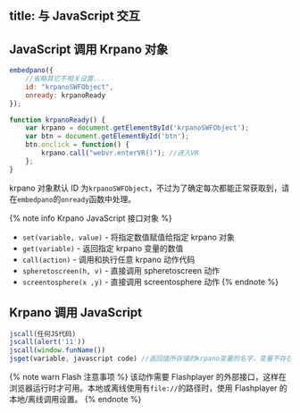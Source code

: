 title: 与 JavaScript 交互
---

## JavaScript 调用 Krpano 对象

```js
embedpano({
    //省略其它不相关设置...
    id: "krpanoSWFObject",
    onready: krpanoReady
});

function krpanoReady() {
    var krpano = document.getElementById('krpanoSWFObject');
    var btn = document.getElementById('btn');
    btn.onclick = function() {
        krpano.call("webvr.enterVR()"); //进入VR
    };
}
```

krpano 对象默认 ID 为`krpanoSWFObject`，不过为了确定每次都能正常获取到，请在`embedpano`的`onready`函数中处理。

{% note info Krpano JavaScript 接口对象 %}
- `set(variable, value)` - 将指定数值赋值给指定 krpano 对象
- `get(variable)` - 返回指定 krpano 变量的数值
- `call(action)` - 调用和执行任意 krpano 动作代码
- `spheretoscreen(h, v)` - 直接调用 spheretoscreen 动作
- `screentosphere(x ,y)` - 直接调用 screentosphere 动作
{% endnote %}

## Krpano 调用 JavaScript

```js
jscall(任何JS代码)
jscall(alert('11'))
jscall(window.funName())
jsget(variable, javascript code) //返回值所存储的krpano变量的名字，变量不存在则创建
```

{% note warn Flash 注意事项 %}
该动作需要 Flashplayer 的外部接口，这样在浏览器运行时才可用。本地或离线使用有`file://`的路径时，使用 Flashplayer 的本地/离线调用设置。
{% endnote %}